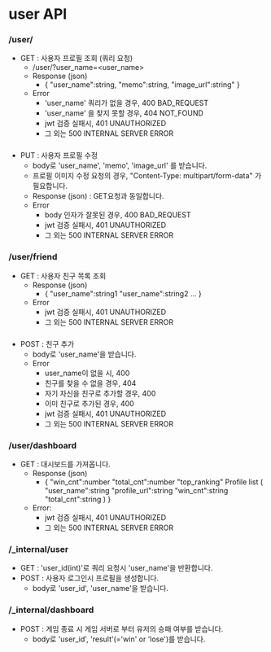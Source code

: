 # user API

### /user/
* GET : 사용자 프로필 조회 (쿼리 요청)
    + /user/?user_name=<user_name>
    + Response (json)
        - {
             "user_name":string,
             "memo":string,
             "image_url":string"
          }
    + Error
        - 'user_name' 쿼리가 없을 경우, 400 BAD_REQUEST
        - 'user_name' 을 찾지 못할 경우, 404 NOT_FOUND
        - jwt 검증 실패시, 401 UNAUTHORIZED
        - 그 외는 500 INTERNAL SERVER ERROR
###
* PUT : 사용자 프로필 수정
    + body로 'user_name', 'memo', 'image_url' 를 받습니다.
    + 프로필 이미지 수정 요청의 경우, "Content-Type: multipart/form-data" 가 필요합니다. 
    + Response (json) : GET요청과 동일합니다.
    + Error
        - body 인자가 잘못된 경우, 400 BAD_REQUEST
        - jwt 검증 실패시, 401 UNAUTHORIZED
        - 그 외는 500 INTERNAL SERVER ERROR
###
### /user/friend
* GET : 사용자 친구 목록 조회
    + Response (json)
        - { 
            "user_name":string1
            "user_name":string2
            ...
        }
    + Error
        - jwt 검증 실패시, 401 UNAUTHORIZED
        - 그 외는 500 INTERNAL SERVER ERROR
###
* POST : 친구 추가
    + body로 'user_name'을 받습니다.
    + Error
        - user_name이 없을 시, 400
        - 친구를 찾을 수 없을 경우, 404
        - 자기 자신을 친구로 추가할 경우, 400
        - 이미 친구로 추가된 경우, 400
        - jwt 검증 실패시, 401 UNAUTHORIZED
        - 그 외는 500 INTERNAL SERVER ERROR


### /user/dashboard
* GET : 대시보드를 가져옵니다.
    + Response (json)
        - {
            "win_cnt":number
            "total_cnt":number
            "top_ranking" Profile list
                (
                    "user_name":string
                    "profile_url":string
                    "win_cnt":string
                    "total_cnt":string
                )
        }
    + Error:
        - jwt 검증 실패시, 401 UNAUTHORIZED
        - 그 외는 500 INTERNAL SERVER ERROR

### /_internal/user
* GET : 'user_id(int)'로 쿼리 요청시 'user_name'을 반환합니다.
* POST : 사용자 로그인시 프로필을 생성합니다.
    + body로 'user_id', 'user_name'을 받습니다.

### /_internal/dashboard
* POST : 게임 종료 시 게임 서버로 부터 유저의 승패 여부를 받습니다.
    + body로 'user_id', 'result'(='win' or 'lose')를 받습니다.
